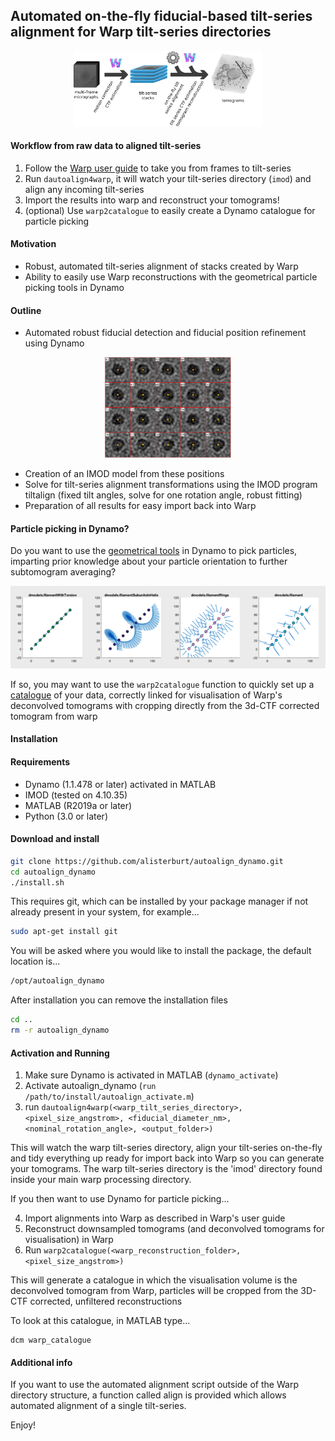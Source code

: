 ## Automated on-the-fly fiducial-based tilt-series alignment for Warp tilt-series directories
<p align="center">    
     <img src="assets/autoalign_dynamo.png"
          alt="dautoalign4warp workflow overview"
          width=60%
          height60%
          />
</p>

#### Workflow from raw data to aligned tilt-series
1. Follow the  <a href="http://www.warpem.com/warp/?page_id=378">Warp user guide</a> to take you from frames to tilt-series
2. Run `dautoalign4warp`, it will watch your tilt-series directory (`imod`) and align any incoming tilt-series
3. Import the results into warp and reconstruct your tomograms!
4. (optional) Use `warp2catalogue` to easily create a Dynamo catalogue for particle picking

#### Motivation
- Robust, automated tilt-series alignment of stacks created by Warp
- Ability to easily use Warp reconstructions with the geometrical particle picking tools in Dynamo

#### Outline
- Automated robust fiducial detection and fiducial position refinement using Dynamo

 <p align="center">    
     <img src="assets/dynamo_markers.png"
          alt="Automatically detected fiducial markers"
          width=40%
          height=40%
          />
</p>

- Creation of an IMOD model from these positions
- Solve for tilt-series alignment transformations using the IMOD program tiltalign (fixed tilt angles, solve for one rotation angle, robust fitting)
- Preparation of all results for easy import back into Warp

#### Particle picking in Dynamo?
Do you want to use the <a href="https://wiki.dynamo.biozentrum.unibas.ch/w/index.php/Model">geometrical tools</a> in Dynamo to pick particles, imparting prior knowledge about your particle orientation to further subtomogram averaging?

 <p align="center">    
     <img src="assets/filaments.png"
          alt="Filament models with different geometries"
          />
</p>

If so, you may want to use the `warp2catalogue` function to quickly set up a <a href="https://wiki.dynamo.biozentrum.unibas.ch/w/index.php/Catalogue">catalogue</a> of your data, correctly linked for visualisation of Warp's deconvolved tomograms with cropping directly from the 3d-CTF corrected tomogram from warp


#### Installation
#### Requirements
- Dynamo (1.1.478 or later) activated in MATLAB
- IMOD (tested on 4.10.35)
- MATLAB (R2019a or later)
- Python (3.0 or later)

#### Download and install
```bash
git clone https://github.com/alisterburt/autoalign_dynamo.git
cd autoalign_dynamo
./install.sh
```

This requires git, which can be installed by your package manager if not already present in your system, for example...
```bash
sudo apt-get install git
```

You will be asked where you would like to install the package, the default location is...
```bash
/opt/autoalign_dynamo
```

After installation you can remove the installation files
```bash
cd ..
rm -r autoalign_dynamo
```

#### Activation and Running
1. Make sure Dynamo is activated in MATLAB (`dynamo_activate`)
2. Activate autoalign_dynamo (`run /path/to/install/autoalign_activate.m`)
3. run `dautoalign4warp(<warp_tilt_series_directory>, <pixel_size_angstrom>, <fiducial_diameter_nm>, <nominal_rotation_angle>, <output_folder>)`

This will watch the warp tilt-series directory, align your tilt-series on-the-fly and tidy everything up ready for import back into Warp so you can generate your tomograms. The warp tilt-series directory is the 'imod' directory found inside your main warp processing directory.

If you then want to use Dynamo for particle picking...

4. Import alignments into Warp as described in Warp's user guide
5. Reconstruct downsampled tomograms (and deconvolved tomograms for visualisation) in Warp
6. Run `warp2catalogue(<warp_reconstruction_folder>, <pixel_size_angstrom>)`

This will generate a catalogue in which the visualisation volume is the deconvolved tomogram from Warp, particles will be cropped from the 3D-CTF corrected, unfiltered reconstructions

To look at this catalogue, in MATLAB type...
```
dcm warp_catalogue
```

#### Additional info
If you want to use the automated alignment script outside of the Warp directory structure, a function called align is provided which allows automated alignment of a single tilt-series.

Enjoy!
